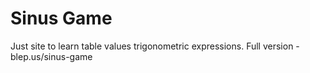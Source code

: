 # Sinus Game
Just site to learn table values trigonometric expressions.
Full version - blep.us/sinus-game
